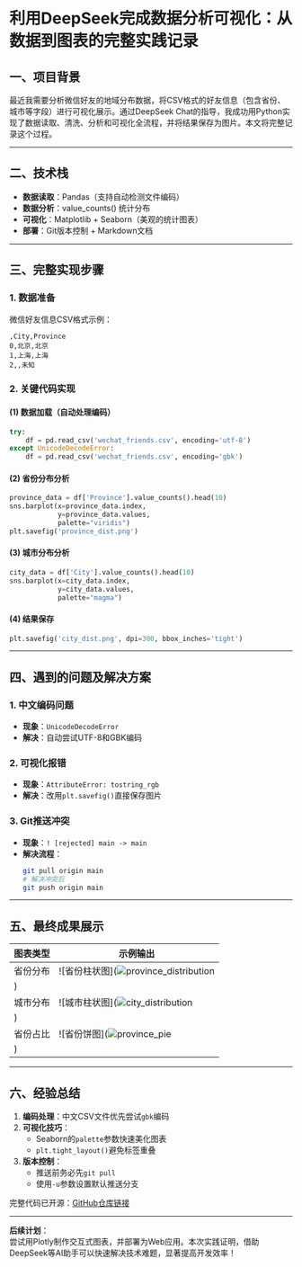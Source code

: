# **利用DeepSeek完成数据分析可视化：从数据到图表的完整实践记录**

## **一、项目背景**
最近我需要分析微信好友的地域分布数据，将CSV格式的好友信息（包含省份、城市等字段）进行可视化展示。通过DeepSeek Chat的指导，我成功用Python实现了数据读取、清洗、分析和可视化全流程，并将结果保存为图片。本文将完整记录这个过程。

---

## **二、技术栈**
- **数据读取**：Pandas（支持自动检测文件编码）
- **数据分析**：value_counts() 统计分布
- **可视化**：Matplotlib + Seaborn（美观的统计图表）
- **部署**：Git版本控制 + Markdown文档

---

## **三、完整实现步骤**

### **1. 数据准备**
微信好友信息CSV格式示例：
```csv
,City,Province
0,北京,北京
1,上海,上海
2,,未知
```

### **2. 关键代码实现**
#### (1) 数据加载（自动处理编码）
```python
try:
    df = pd.read_csv('wechat_friends.csv', encoding='utf-8')
except UnicodeDecodeError:
    df = pd.read_csv('wechat_friends.csv', encoding='gbk')
```

#### (2) 省份分布分析
```python
province_data = df['Province'].value_counts().head(10)
sns.barplot(x=province_data.index, 
            y=province_data.values,
            palette="viridis")
plt.savefig('province_dist.png')
```

#### (3) 城市分布分析
```python
city_data = df['City'].value_counts().head(10)
sns.barplot(x=city_data.index,
            y=city_data.values,
            palette="magma")
```

#### (4) 结果保存
```python
plt.savefig('city_dist.png', dpi=300, bbox_inches='tight')
```

---

## **四、遇到的问题及解决方案**
### **1. 中文编码问题**
- **现象**：`UnicodeDecodeError`
- **解决**：自动尝试UTF-8和GBK编码

### **2. 可视化报错**
- **现象**：`AttributeError: tostring_rgb`
- **解决**：改用`plt.savefig()`直接保存图片

### **3. Git推送冲突**
- **现象**：`! [rejected] main -> main`
- **解决流程**：
  ```bash
  git pull origin main
  # 解决冲突后
  git push origin main
  ```

---

## **五、最终成果展示**
| 图表类型 | 示例输出 |
|----------|----------|
| 省份分布 | ![省份柱状图](![province_distribution](https://github.com/user-attachments/assets/56c7ae68-dfea-4f26-b869-b2eb6992d718)
) |
| 城市分布 | ![城市柱状图](![city_distribution](https://github.com/user-attachments/assets/c1d48d42-29cd-4934-a63d-637139cdda31)
) |
| 省份占比 | ![省份饼图](![province_pie](https://github.com/user-attachments/assets/122dde7d-7e08-461a-a9a4-d6a67f349d79)
) |

---

## **六、经验总结**
1. **编码处理**：中文CSV文件优先尝试`gbk`编码
2. **可视化技巧**：
   - Seaborn的`palette`参数快速美化图表
   - `plt.tight_layout()`避免标签重叠
3. **版本控制**：
   - 推送前务必先`git pull`
   - 使用`-u`参数设置默认推送分支

完整代码已开源：[GitHub仓库链接](https://github.com/SalaryKing/Python/tree/main)

---

**后续计划**：  
尝试用Plotly制作交互式图表，并部署为Web应用。本次实践证明，借助DeepSeek等AI助手可以快速解决技术难题，显著提高开发效率！

